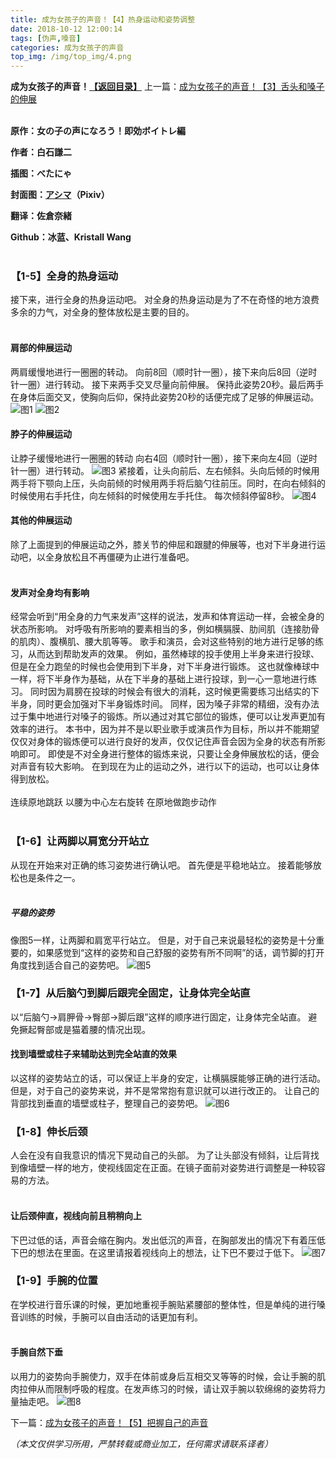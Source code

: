 ```yaml
---
title: 成为女孩子的声音！【4】热身运动和姿势调整
date: 2018-10-12 12:00:14
tags: [伪声,嗓音]
categories: 成为女孩子的声音
top_img: /img/top_img/4.png
---
```

**成为女孩子的声音！[【返回目录】](https://github.com/Kristall-WangShiwei/Transgender-lost-years/tree/master/0005translating/weisheng/nv-zi-sheng)**
上一篇：[成为女孩子的声音！【3】舌头和嗓子的伸展](https://github.com/Kristall-WangShiwei/Transgender-lost-years/blob/master/0005translating/weisheng/nv-zi-sheng/03.md)<br><br>

**原作：女の子の声になろう！即効ボイトレ編**

**作者：白石謙二**   

**插图：べたにゃ**   

**封面图：[アシマ](https://www.pixiv.net/member.php?id=2642047)（Pixiv）**

**翻译：佐倉奈緒**   

**Github：冰蓝、Kristall Wang** <br><br>

### 【1-5】全身的热身运动
接下来，进行全身的热身运动吧。
对全身的热身运动是为了不在奇怪的地方浪费多余的力气，对全身的整体放松是主要的目的。 <br><br>

#### 肩部的伸展运动
两肩缓慢地进行一圈圈的转动。
向前8回（顺时针一圈），接下来向后8回（逆时针一圈）进行转动。
接下来两手交叉尽量向前伸展。
保持此姿势20秒。最后两手在身体后面交叉，使胸向后仰，保持此姿势20秒的话便完成了足够的伸展运动。
![图1](/img/4/1.png)
![图2](/img/4/2.png)
#### 脖子的伸展运动
让脖子缓慢地进行一圈圈的转动
向右4回（顺时针一圈），接下来向左4回（逆时针一圈）进行转动。
![图3](/img/4/3.png)
紧接着，让头向前后、左右倾斜。头向后倾的时候用两手将下颚向上压，头向前倾的时候用两手将后脑勺往前压。同时，在向右倾斜的时候使用右手托住，向左倾斜的时候使用左手托住。
每次倾斜停留8秒。
![图4](/img/4/4.png)
#### 其他的伸展运动
除了上面提到的伸展运动之外，膝关节的伸屈和跟腱的伸展等，也对下半身进行运动吧，以全身放松且不再僵硬为止进行准备吧。<br><br>

#### 发声对全身均有影响
经常会听到“用全身的力气来发声”这样的说法，发声和体育运动一样，会被全身的状态所影响。
对呼吸有所影响的要素相当的多，例如横膈膜、肋间肌（连接肋骨的肌肉）、腹横肌、腰大肌等等。
歌手和演员，会对这些特别的地方进行足够的练习，从而达到帮助发声的效果。
例如，虽然棒球的投手使用上半身来进行投球、但是在全力跑垒的时候也会使用到下半身，对下半身进行锻炼。
这也就像棒球中一样，将下半身作为基础，从在下半身的基础上进行投球，到一心一意地进行练习。
同时因为肩膀在投球的时候会有很大的消耗，这时候更需要练习出结实的下半身，同时更会加强对下半身锻炼时间。
同样，因为嗓子非常的精细，没有办法过于集中地进行对嗓子的锻炼。所以通过对其它部位的锻炼，便可以让发声更加有效率的进行。
本书中，因为并不是以职业歌手或演员作为目标，所以并不能期望仅仅对身体的锻炼便可以进行良好的发声，仅仅记住声音会因为全身的状态有所影响即可。
即使是不对全身进行整体的锻炼来说，只要让全身伸展放松的话，便会对声音有较大影响。
在到现在为止的运动之外，进行以下的运动，也可以让身体得到放松。
<br><br>
    连续原地跳跃
    以腰为中心左右旋转
    在原地做跑步动作
<br><br>

### 【1-6】让两脚以肩宽分开站立
从现在开始来对正确的练习姿势进行确认吧。
首先便是平稳地站立。
接着能够放松也是条件之一。<br><br>

##### 平稳的姿势
像图5一样，让两脚和肩宽平行站立。
但是，对于自己来说最轻松的姿势是十分重要的，如果感觉到“这样的姿势和自己舒服的姿势有所不同啊”的话，调节脚的打开角度找到适合自己的姿势吧。
![图5](/img/4/5.png)
### 【1-7】从后脑勺到脚后跟完全固定，让身体完全站直
以“后脑勺→肩胛骨→臀部→脚后跟”这样的顺序进行固定，让身体完全站直。
避免撅起臀部或是猫着腰的情况出现。

#### 找到墙壁或柱子来辅助达到完全站直的效果
以这样的姿势站立的话，可以保证上半身的安定，让横膈膜能够正确的进行活动。
但是，对于自己的姿势来说，并不是常常抱有意识就可以进行改正的。
让自己的背部找到垂直的墙壁或柱子，整理自己的姿势吧。 
![图6](/img/4/6.png)
### 【1-8】伸长后颈
人会在没有自我意识的情况下晃动自己的头部。
为了让头部没有倾斜，让后背找到像墙壁一样的地方，使视线固定在正面。在镜子面前对姿势进行调整是一种较容易的方法。<br><br>


#### 让后颈伸直，视线向前且稍稍向上
下巴过低的话，声音会缩在胸内。发出低沉的声音，在胸部发出的情况下有着压低下巴的想法在里面。在这里请报着视线向上的想法，让下巴不要过于低下。
![图7](/img/4/7.png)
### 【1-9】手腕的位置
在学校进行音乐课的时候，更加地重视手腕贴紧腰部的整体性，但是单纯的进行嗓音训练的时候，手腕可以自由活动的话更加有利。<br><br>

#### 手腕自然下垂
以用力的姿势向手腕使力，双手在体前或身后互相交叉等等的时候，会让手腕的肌肉拉伸从而限制呼吸的程度。在发声练习的时候，请让双手腕以软绵绵的姿势将力量抽走吧。
![图8](/img/4/8.png)

下一篇：[成为女孩子的声音！【5】把握自己的声音](https://github.com/Kristall-WangShiwei/Transgender-lost-years/blob/master/0005translating/weisheng/nv-zi-sheng/05.md)

*（本文仅供学习所用，严禁转载或商业加工，任何需求请联系译者）*
